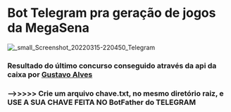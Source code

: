 # Bot Telegram pra geração de jogos da MegaSena

![_small_Screenshot_20220315-220450_Telegram](https://user-images.githubusercontent.com/67715164/158497243-196a3b23-945a-4e61-8d62-d0597d21815e.jpg)




### Resultado do último concurso conseguido através da api da caixa por [Gustavo Alves](https://github.com/guto-alves/loterias-api)


### -->>>>> Crie um arquivo chave.txt, no mesmo diretório raiz, e USE A SUA CHAVE FEITA NO BotFather do TELEGRAM
